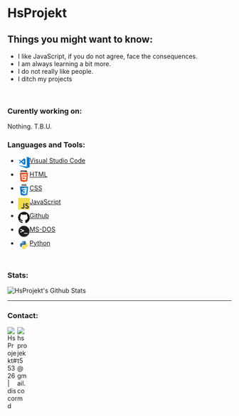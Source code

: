 # HsProjekt

## Things you might want to know:
- I like JavaScript, if you do not agree, face the consequences.
- I am always learning a bit more.
- I do not really like people.
- I ditch my projects
<br />

### Curently working on:
Nothing. T.B.U.
<br />

### Languages and Tools:

- [<img align="left" alt="Visual Studio Code" width="26px" src="https://raw.githubusercontent.com/github/explore/80688e429a7d4ef2fca1e82350fe8e3517d3494d/topics/visual-studio-code/visual-studio-code.png" /> Visual Studio Code](https://code.visualstudio.com/docs/languages/java)

- [<img align="left" alt="HTML5" width="26px" src="https://raw.githubusercontent.com/github/explore/80688e429a7d4ef2fca1e82350fe8e3517d3494d/topics/html/html.png" /> HTML](https://developer.mozilla.org/en-US/docs/Web/HTML)

- [<img align="left" alt="CSS3" width="26px" src="https://raw.githubusercontent.com/github/explore/80688e429a7d4ef2fca1e82350fe8e3517d3494d/topics/css/css.png" /> CSS](https://developer.mozilla.org/en-US/docs/Web/CSS)

- [<img align="left" alt="JavaScript" width="26px" src="https://raw.githubusercontent.com/github/explore/80688e429a7d4ef2fca1e82350fe8e3517d3494d/topics/javascript/javascript.png" /> JavaScript](https://developer.mozilla.org/en-US/docs/Web/JavaScript)

- [<img align="left" alt="GitHub" width="26px" src="https://raw.githubusercontent.com/github/explore/78df643247d429f6cc873026c0622819ad797942/topics/github/github.png" /> Github](https://github.com/HsProjekt)

- [<img align="left" alt="MS-DOS bach" width="26px" src="https://raw.githubusercontent.com/github/explore/80688e429a7d4ef2fca1e82350fe8e3517d3494d/topics/terminal/terminal.png" /> MS-DOS](https://en.wikipedia.org/wiki/MS-DOS)


- [<img align="left" alt="Pyhton" width="26px" src="https://raw.githubusercontent.com/github/explore/80688e429a7d4ef2fca1e82350fe8e3517d3494d/topics/python/python.png" /> Python](https://www.python.org/)

<br />

### Stats:

<img display="block" alt="HsProjekt's Github Stats" src="https://github-readme-stats.codestackr.vercel.app/api?username=HsProjekt&show_icons=true" />
<br />

---

### Contact:
[<img align="left" alt="HsProjekt#5326 | discord" width="22px" src="https://cdn.jsdelivr.net/npm/simple-icons@v3/icons/discord.svg" />][discord]
[<img align="left" alt="hsprojekt5@gmail.com" width="22px" src="https://cdn.jsdelivr.net/npm/simple-icons@v3/icons/gmail.svg" />][mail]


[discord]: https://discord.gg/2cWxrCe
[mail]: mailto:hsprojekt5m@gmail.com
